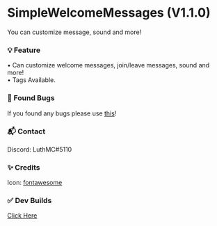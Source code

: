 # SimpleWelcomeMessages (V1.1.0)
You can customize message, sound and more!                                                    

### 💡 Feature
• Can customize welcome messages, join/leave messages, sound and more!                                                   
• Tags Available.                                      

### 🔎 Found Bugs
If you found any bugs please use [this](https://github.com/LuthMC/SimpleWelcomeMessages/issues)!

### 📬 Contact
Discord: LuthMC#5110

### ✨ Credits
Icon: [fontawesome](https://fontawesome.com/v5/search)

### ✅ Dev Builds                                       
[Click Here](https://poggit.pmmp.io/ci/LuthMC/SimpleWelcomeMessages)

